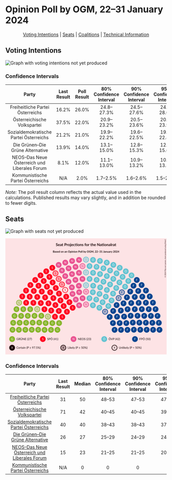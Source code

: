 # Opinion Poll by OGM, 22–31 January 2024

<p align="center"><a href="#voting-intentions">Voting Intentions</a> | <a href="#seats">Seats</a> | <a href="#coalitions">Coalitions</a> | <a href="#technical-information">Technical Information</a></p>

## Voting Intentions

![Graph with voting intentions not yet produced](2024-01-31-OGM.png "Voting Intentions")

### Confidence Intervals

| Party | Last Result | Poll Result | 80% Confidence Interval | 90% Confidence Interval | 95% Confidence Interval | 99% Confidence Interval |
|:-----:|:-----------:|:-----------:|:-----------------------:|:-----------------------:|:-----------------------:|:-----------------------:|
| Freiheitliche Partei Österreichs | 16.2% | 26.0% | 24.8–27.3% |24.5–27.6% |24.2–28.0% |23.6–28.6% |
| Österreichische Volkspartei | 37.5% | 22.0% | 20.9–23.2% |20.5–23.6% |20.3–23.9% |19.7–24.4% |
| Sozialdemokratische Partei Österreichs | 21.2% | 21.0% | 19.9–22.2% |19.6–22.5% |19.3–22.8% |18.8–23.4% |
| Die Grünen–Die Grüne Alternative | 13.9% | 14.0% | 13.1–15.0% |12.8–15.3% |12.6–15.6% |12.1–16.1% |
| NEOS–Das Neue Österreich und Liberales Forum | 8.1% | 12.0% | 11.1–13.0% |10.9–13.2% |10.7–13.5% |10.3–13.9% |
| Kommunistische Partei Österreichs | N/A | 2.0% | 1.7–2.5% |1.6–2.6% |1.5–2.7% |1.3–3.0% |

*Note:* The poll result column reflects the actual value used in the calculations. Published results may vary slightly, and in addition be rounded to fewer digits.

## Seats

![Graph with seats not yet produced](2024-01-31-OGM-seats.png "Seats")

![Graph with seating plan not yet produced](2024-01-31-OGM-seating-plan.png "Seating Plan")

### Confidence Intervals

| Party | Last Result | Median | 80% Confidence Interval | 90% Confidence Interval | 95% Confidence Interval | 99% Confidence Interval |
|:-----:|:-----------:|:------:|:-----------------------:|:-----------------------:|:-----------------------:|:-----------------------:|
| <a href="#freiheitliche-partei-österreichs">Freiheitliche Partei Österreichs</a> | 31 | 50 | 48–53 |47–53 |47–54 |45–55 |
| <a href="#österreichische-volkspartei">Österreichische Volkspartei</a> | 71 | 42 | 40–45 |40–45 |39–46 |38–47 |
| <a href="#sozialdemokratische-partei-österreichs">Sozialdemokratische Partei Österreichs</a> | 40 | 40 | 38–43 |38–43 |37–44 |36–45 |
| <a href="#die-grünen–die-grüne-alternative">Die Grünen–Die Grüne Alternative</a> | 26 | 27 | 25–29 |24–29 |24–30 |23–31 |
| <a href="#neos–das-neue-österreich-und-liberales-forum">NEOS–Das Neue Österreich und Liberales Forum</a> | 15 | 23 | 21–25 |21–25 |20–26 |20–27 |
| <a href="#kommunistische-partei-österreichs">Kommunistische Partei Österreichs</a> | N/A | 0 | 0 |0 |0 |0 |

